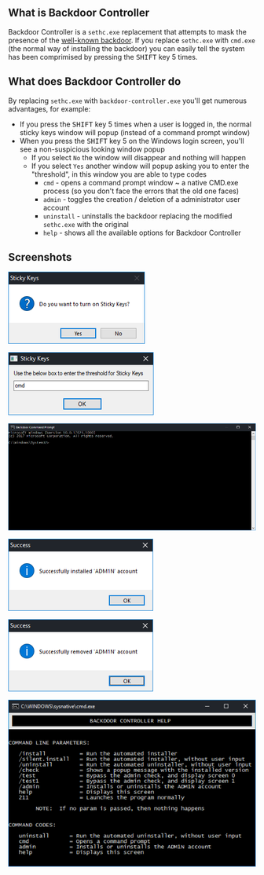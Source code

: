 ## What is Backdoor Controller

Backdoor Controller is a `sethc.exe` replacement that attempts to mask the presence of the [well-known backdoor](https://www.raymond.cc/blog/backdoor-reset-administrator-password-add-new-user-windows-7/). If you replace `sethc.exe` with `cmd.exe` (the normal way of installing the backdoor) you can easily tell the system has been comprimised by pressing the <kbd>SHIFT</kbd> key 5 times.

## What does Backdoor Controller do

By replacing `sethc.exe` with `backdoor-controller.exe` you'll get numerous advantages, for example:

- If you press the <kbd>SHIFT</kbd> key 5 times when a user is logged in, the normal sticky keys window will popup (instead of a command prompt window)
- When you press the <kbd>SHIFT</kbd> key 5 on the Windows login screen, you'll see a non-suspicious looking window popup
  - If you select `No` the window will disappear and nothing will happen
  - If you select `Yes` another window will popup asking you to enter the "threshold", in this window you are able to type codes
    - `cmd` - opens a command prompt window ~ a native CMD.exe process (so you don't face the errors that the old one faces)
    - `admin` - toggles the creation / deletion of a administrator user account
    - `uninstall` - uninstalls the backdoor replacing the modified `sethc.exe` with the original
    - `help` - shows all the available options for Backdoor Controller

## Screenshots
![](screenshots/activate.png)

![](screenshots/threshold.png)

![](screenshots/cmd.png)

![](screenshots/admin.png)

![](screenshots/admin2.png)

![](screenshots/help.png)